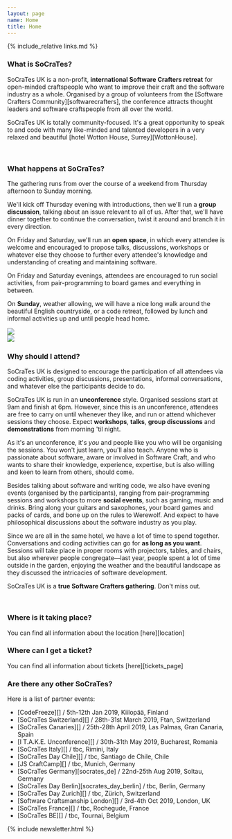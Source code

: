 ```yaml
---
layout: page
name: Home
title: Home
---
```


{% include_relative links.md %}

### What is SoCraTes?

SoCraTes UK is a non-profit, **international Software Crafters retreat** for open-minded craftspeople who want to improve their craft and the software industry as a whole. Organised by a group of volunteers from the [Software Crafters Community][softwarecrafters], the conference attracts thought leaders and software craftspeople from all over the world.

SoCraTes UK is totally community-focused. It's a great opportunity to speak to and code with many like-minded and talented developers in a very relaxed and beautiful [hotel Wotton House, Surrey][WottonHouse].

<br>

### What happens at SoCraTes?

The gathering runs from over the course of a weekend from Thursday afternoon to Sunday morning.

We'll kick off Thursday evening with introductions, then we'll run a **group discussion**, talking about an issue relevant to all of us. After that, we'll have dinner together to continue the conversation, twist it around and branch it in every direction.

On Friday and Saturday, we'll run an **open space**, in which every attendee is welcome and encouraged to propose talks, discussions, workshops or whatever else they choose to further every attendee's knowledge and understanding of creating and maintaining software.

On Friday and Saturday evenings, attendees are encouraged to run social activities, from pair-programming to board games and everything in between.

On **Sunday**, weather allowing, we will have a nice long walk around the beautiful English countryside, or a code retreat, followed by lunch and informal activities up and until people head home.

<div class="conference-photogrid">
	<div class="row">
		<div class="col-md-6">
			<img class="img-responsive thumbnail" src="img/2014/sandroSession.jpg">
		</div>
		<div class="col-md-6">
			<img class="img-responsive thumbnail" src="img/2014/outdoors.jpg">
		</div>
	</div>
</div>

### Why should I attend?

SoCraTes UK is designed to encourage the participation of all attendees via coding activities, group discussions, presentations, informal conversations, and whatever else the participants decide to do.

SoCraTes UK is run in an **unconference** style. Organised sessions start at 9am and finish at 6pm. However, since this is an unconference, attendees are free to carry on until whenever they like, and run or attend whichever sessions they choose. Expect **workshops**, **talks**, **group discussions** and **demonstrations** from morning 'til night.

As it's an unconference, it's *you* and people like you who will be organising the sessions. You won't just learn, you'll also teach. Anyone who is passionate about software, aware or involved in Software Craft, and who wants to share their knowledge, experience, expertise, but is also willing and keen to learn from others, should come.

Besides talking about software and writing code, we also have evening events (organised by the participants), ranging from pair-programming sessions and workshops to more **social events**, such as gaming, music and drinks. Bring along your guitars and saxophones, your board games and packs of cards, and bone up on the rules to Werewolf. And expect to have philosophical discussions about the software industry as you play.

Since we are all in the same hotel, we have a lot of time to spend together. Conversations and coding activities can go for **as long as you want**. Sessions will take place in proper rooms with projectors, tables, and chairs, but also wherever people congregate—last year, people spent a lot of time outside in the garden, enjoying the weather and the beautiful landscape as they discussed the intricacies of software development.

SoCraTes UK is a **true Software Crafters gathering**. Don't miss out.

<br>

### Where is it taking place?

You can find all information about the location [here][location] 

### Where can I get a ticket?

You can find all information about tickets [here][tickets_page]

### Are there any other SoCraTes?

Here is a list of partner events:

* [CodeFreeze][] / 5th-12th Jan 2019, Kiilopää, Finland
* [SoCraTes Switzerland][] / 28th-31st March 2019, Ftan, Switzerland
* [SoCraTes Canaries][] / 25th-28th April 2019, Las Palmas, Gran Canaria, Spain
* [I T.A.K.E. Unconference][] / 30th-31th May 2019, Bucharest, Romania
* [SoCraTes Italy][] / tbc, Rimini, Italy
* [SoCraTes Day Chile][] / tbc, Santiago de Chile, Chile
* [JS CraftCamp][] / tbc, Munich, Germany
* [SoCraTes Germany][socrates_de] / 22nd-25th Aug 2019, Soltau, Germany
* [SoCraTes Day Berlin][socrates_day_berlin] / tbc, Berlin, Germany
* [SoCraTes Day Zurich][] / tbc, Zürich, Switzerland
* [Software Craftsmanship London][] / 3rd-4th Oct 2019, London, UK
* [SoCraTes France][] / tbc, Rochegude, France
* [SoCraTes BE][] / tbc, Tournai, Belgium

{% include newsletter.html %}
